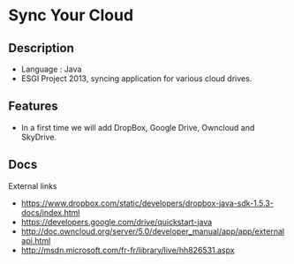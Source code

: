 # Sync Your Cloud

## Description
* Language : Java
* ESGI Project 2013, syncing application for various cloud drives.

## Features
* In a first time we will add DropBox, Google Drive, Owncloud and SkyDrive.


## Docs

External links
* https://www.dropbox.com/static/developers/dropbox-java-sdk-1.5.3-docs/index.html
* https://developers.google.com/drive/quickstart-java
* http://doc.owncloud.org/server/5.0/developer_manual/app/app/externalapi.html
* http://msdn.microsoft.com/fr-fr/library/live/hh826531.aspx
